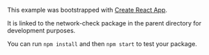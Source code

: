 This example was bootstrapped with [Create React App](https://github.com/facebook/create-react-app).

It is linked to the network-check package in the parent directory for development purposes.

You can run `npm install` and then `npm start` to test your package.
